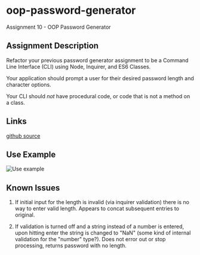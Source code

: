 # oop-password-generator
Assignment 10 - OOP Password Generator

## Assignment Description

Refactor your previous password generator assignment to be a Command Line Interface (CLI) using Node, Inquirer, and ES6 Classes.

Your application should prompt a user for their desired password length and character options. 

Your CLI should _not_ have procedural code, or code that is not a method on a class.

## Links

[github source](https://github.com/yttel/oop-password-generator)

## Use Example

![Use example](pwgenerator.png)

## Known Issues

1. If initial input for the length is invalid (via inquirer validation) there is no way to enter valid length. Appears to concat subsequent entries to original.

2. If validation is turned off and a string instead of a number is entered, upon hitting enter the string is changed to "NaN" (some kind of internal validation for the "number" type?). Does not error out or stop processing, returns password with no length.
